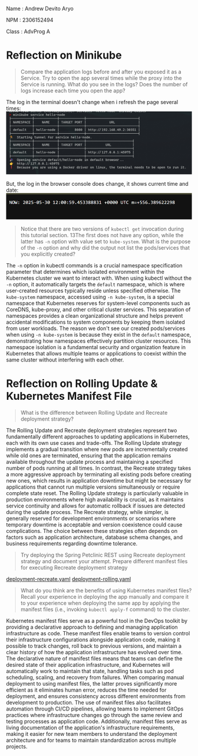 Name    : Andrew Devito Aryo

NPM     : 2306152494

Class   : AdvProg A

# Reflection on Minikube
> Compare the application logs before and after you exposed it as a Service. Try to open the app several times while the proxy into the Service is running. What do you see in the logs? Does the number of logs increase each time you open the app?

The log in the terminal doesn't change when i refresh the page several times:
![alt text](image.png)

But, the log in the browser console does change, it shows current time and date:
![alt text](image-1.png)

> Notice that there are two versions of `kubectl get` invocation during this tutorial  section. 13The first does not have any option, while the latter has `-n` option with  value set to `kube-system`. What is the purpose of the `-n` option and why did the  output not list the pods/services that you explicitly created?

The `-n` option in kubectl commands is a crucial namespace specification parameter that determines which isolated environment within the Kubernetes cluster we want to interact with. When using kubectl without the `-n` option, it automatically targets the `default` namespace, which is where user-created resources typically reside unless specified otherwise. The `kube-system` namespace, accessed using `-n kube-system`, is a special namespace that Kubernetes reserves for system-level components such as CoreDNS, kube-proxy, and other critical cluster services. This separation of namespaces provides a clean organizational structure and helps prevent accidental modifications to system components by keeping them isolated from user workloads. The reason we don't see our created pods/services when using `-n kube-system` is because they exist in the `default` namespace, demonstrating how namespaces effectively partition cluster resources. This namespace isolation is a fundamental security and organization feature in Kubernetes that allows multiple teams or applications to coexist within the same cluster without interfering with each other.

# Reflection on Rolling Update & Kubernetes Manifest File
> What is the difference between Rolling Update and Recreate deployment strategy?

The Rolling Update and Recreate deployment strategies represent two fundamentally different approaches to updating applications in Kubernetes, each with its own use cases and trade-offs. The Rolling Update strategy implements a gradual transition where new pods are incrementally created while old ones are terminated, ensuring that the application remains available throughout the update process and maintaining a specified number of pods running at all times. In contrast, the Recreate strategy takes a more aggressive approach by terminating all existing pods before creating new ones, which results in application downtime but might be necessary for applications that cannot run multiple versions simultaneously or require complete state reset. The Rolling Update strategy is particularly valuable in production environments where high availability is crucial, as it maintains service continuity and allows for automatic rollback if issues are detected during the update process. The Recreate strategy, while simpler, is generally reserved for development environments or scenarios where temporary downtime is acceptable and version coexistence could cause complications. The choice between these strategies often depends on factors such as application architecture, database schema changes, and business requirements regarding downtime tolerance.

> Try deploying the Spring Petclinic REST using Recreate deployment strategy and document your attempt. Prepare different manifest files for executing Recreate deployment strategy

[deployment-recreate.yaml](deployment-recreate.yaml)
[deployment-rolling.yaml](deployment-rolling.yaml)

> What do you think are the benefits of using Kubernetes manifest files? Recall your experience in deploying the app manually and compare it to your experience when deploying the same app by applying the manifest files (i.e., invoking `kubectl apply-f` command) to the cluster.

Kubernetes manifest files serve as a powerful tool in the DevOps toolkit by providing a declarative approach to defining and managing application infrastructure as code. These manifest files enable teams to version control their infrastructure configurations alongside application code, making it possible to track changes, roll back to previous versions, and maintain a clear history of how the application infrastructure has evolved over time. The declarative nature of manifest files means that teams can define the desired state of their application infrastructure, and Kubernetes will automatically work to maintain that state, handling tasks such as pod scheduling, scaling, and recovery from failures. When comparing manual deployment to using manifest files, the latter proves significantly more efficient as it eliminates human error, reduces the time needed for deployment, and ensures consistency across different environments from development to production. The use of manifest files also facilitates automation through CI/CD pipelines, allowing teams to implement GitOps practices where infrastructure changes go through the same review and testing processes as application code. Additionally, manifest files serve as living documentation of the application's infrastructure requirements, making it easier for new team members to understand the deployment architecture and for teams to maintain standardization across multiple projects.